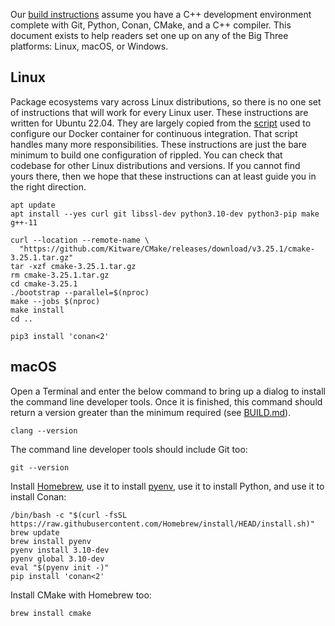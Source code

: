 Our [build instructions][BUILD.md] assume you have a C++ development
environment complete with Git, Python, Conan, CMake, and a C++ compiler.
This document exists to help readers set one up on any of the Big Three
platforms: Linux, macOS, or Windows.

[BUILD.md]: ../../BUILD.md


## Linux

Package ecosystems vary across Linux distributions,
so there is no one set of instructions that will work for every Linux user.
These instructions are written for Ubuntu 22.04.
They are largely copied from the [script][1] used to configure our Docker
container for continuous integration.
That script handles many more responsibilities.
These instructions are just the bare minimum to build one configuration of
rippled.
You can check that codebase for other Linux distributions and versions.
If you cannot find yours there,
then we hope that these instructions can at least guide you in the right
direction.

```
apt update
apt install --yes curl git libssl-dev python3.10-dev python3-pip make g++-11

curl --location --remote-name \
  "https://github.com/Kitware/CMake/releases/download/v3.25.1/cmake-3.25.1.tar.gz"
tar -xzf cmake-3.25.1.tar.gz
rm cmake-3.25.1.tar.gz
cd cmake-3.25.1
./bootstrap --parallel=$(nproc)
make --jobs $(nproc)
make install
cd ..

pip3 install 'conan<2'
```

[1]: https://github.com/thejohnfreeman/rippled-docker/blob/master/ubuntu-22.04/install.sh


## macOS

Open a Terminal and enter the below command to bring up a dialog to install
the command line developer tools.
Once it is finished, this command should return a version greater than the
minimum required (see [BUILD.md][]).

```
clang --version
```

The command line developer tools should include Git too:

```
git --version
```

Install [Homebrew][],
use it to install [pyenv][],
use it to install Python,
and use it to install Conan:

[Homebrew]: https://brew.sh/
[pyenv]: https://github.com/pyenv/pyenv

```
/bin/bash -c "$(curl -fsSL https://raw.githubusercontent.com/Homebrew/install/HEAD/install.sh)"
brew update
brew install pyenv
pyenv install 3.10-dev
pyenv global 3.10-dev
eval "$(pyenv init -)"
pip install 'conan<2'
```

Install CMake with Homebrew too:

```
brew install cmake
```
